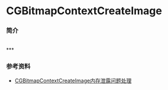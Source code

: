 # CGBitmapContextCreateImage

### 简介

<br>
***
<br>

### 参考资料

* [CGBitmapContextCreateImage内存泄露问题处理](http://www.cocoachina.com/bbs/read.php?tid-31835.html)